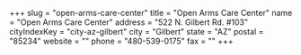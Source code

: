 +++
slug = "open-arms-care-center"
title = "Open Arms Care Center"
name = "Open Arms Care Center"
address = "522 N. Gilbert Rd. #103"
cityIndexKey = "city-az-gilbert"
city = "Gilbert"
state = "AZ"
postal = "85234"
website = ""
phone = "480-539-0175"
fax = ""
+++
